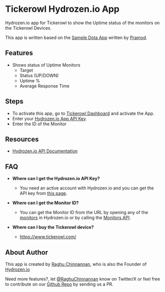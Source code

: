 # Tickerowl Hydrozen.io App

Hydrozen.io app for Tickerowl to show the Uptime status of the monitors on the Tickerowl Devices.

This app is written based on the [Sample Dota App](https://github.com/pskd73/tickerowl-dota-app) written by [Pramod](https://github.com/pskd73/).

## Features
- Shows status of Uptime Monitors
  - Target
  - Status (UP/DOWN)
  - Uptime %
  - Average Response Time

## Steps
- To activate this app, go to [Tickerowl Dashboard](https://www.tickerowl.com/dashboard) and activate the App.
- Enter your [Hydrozen.io App API Key](https://app.hydrozen.io/account-api).
- Enter the ID of the Monitor

## Resources
- [Hydrozen.io API Documentation](https://app.hydrozen.io/api-documentation)

## FAQ

* **Where can I get the Hydrozen.io API Key?**
    * You need an active account with Hydrozen.io and you can get the API key from [this page](https://app.hydrozen.io/account-api).

* **Where can I get the Monitor ID?**
    * You can get the Monitor ID from the URL by opening any of the [monitors](https://app.hydrozen.io/monitors) in Hydrozen.io or by calling the [Monitors API](https://app.hydrozen.io/api-documentation/monitors).
  
* **Where can I buy the Tickerowl device?**
    * https://www.tickerowl.com/

## About Author

This app is created by [Raghu Chinnannan](https://raghu.ch), who is also the Founder of [Hydrozen.io](https://hydrozen.io)

Need more features?, let [@RaghuChinnannan](https://x.com/RaghuChinnannan) know on Twitter/X or feel free to contribute on our [Github Repo](https://github.com/hydrozenio/tickerowl-hydrozenio-app) by sending us a PR.